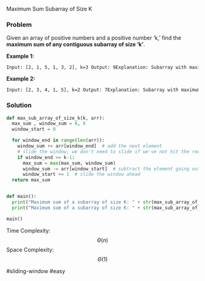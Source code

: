 
Maximum Sum Subarray of Size K

### Problem

Given an array of positive numbers and a positive number ‘k,’ find the **maximum sum of any contiguous subarray of size ‘k’**.

**Example 1:**

```
Input: [2, 1, 5, 1, 3, 2], k=3 Output: 9Explanation: Subarray with maximum sum is [5, 1, 3].
```

**Example 2:**

```
Input: [2, 3, 4, 1, 5], k=2 Output: 7Explanation: Subarray with maximum sum is [3, 4].
```

### Solution

```python
def max_sub_array_of_size_k(k, arr):
  max_sum , window_sum = 0, 0
  window_start = 0

  for window_end in range(len(arr)):
    window_sum += arr[window_end]  # add the next element
    # slide the window, we don't need to slide if we've not hit the required window size of 'k'
    if window_end >= k-1:
      max_sum = max(max_sum, window_sum)
      window_sum -= arr[window_start]  # subtract the element going out
      window_start += 1  # slide the window ahead
  return max_sum


def main():
  print("Maximum sum of a subarray of size K: " + str(max_sub_array_of_size_k(3, [2, 1, 5, 1, 3, 2])))
  print("Maximum sum of a subarray of size K: " + str(max_sub_array_of_size_k(2, [2, 3, 4, 1, 5])))

main()
```

Time Complexity: $$\Theta(n)$$
Space Complexity:  $$\Theta(1)$$

#sliding-window #easy